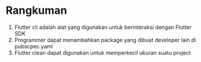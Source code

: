 # Rangkuman

1. Flutter cli adalah alat yang digunakan untuk berinteraksi dengan Flutter SDK
2. Programmer dapat menambahkan package yang dibuat developer lain di pubscpec.yaml
3. Flutter clean dapat digunakan untuk memperkecil ukuran suatu project

